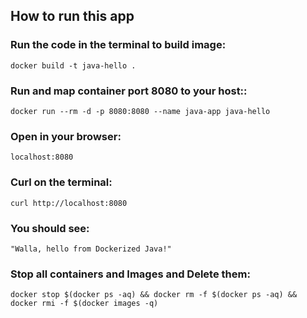 ## How to run this app


### Run the code in the terminal to build image:
    docker build -t java-hello .

### Run and map container port 8080 to your host::
    docker run --rm -d -p 8080:8080 --name java-app java-hello

### Open in your browser:
    localhost:8080

### Curl on the terminal:
    curl http://localhost:8080

### You should see:
    "Walla, hello from Dockerized Java!"

### Stop all containers and Images and Delete them:
    docker stop $(docker ps -aq) && docker rm -f $(docker ps -aq) && docker rmi -f $(docker images -q)